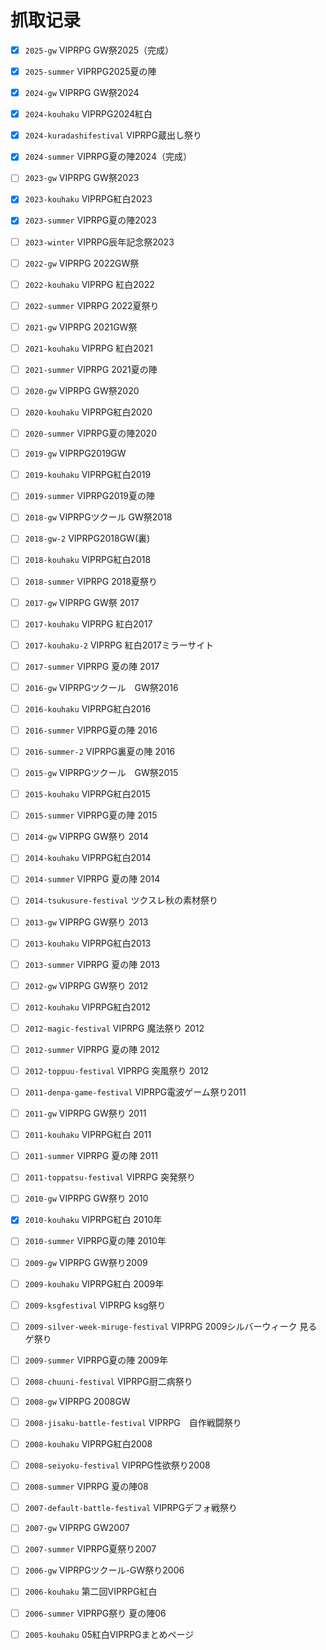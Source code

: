 # 抓取记录

- [x] `2025-gw` VIPRPG GW祭2025（完成）
- [x] `2025-summer` VIPRPG2025夏の陣
- [x] `2024-gw` VIPRPG GW祭2024
- [x] `2024-kouhaku` VIPRPG2024紅白
- [x] `2024-kuradashifestival` VIPRPG蔵出し祭り
- [x] `2024-summer` VIPRPG夏の陣2024（完成）
- [ ] `2023-gw` VIPRPG GW祭2023
- [x] `2023-kouhaku` VIPRPG紅白2023
- [x] `2023-summer` VIPRPG夏の陣2023
- [ ] `2023-winter` VIPRPG辰年記念祭2023
- [ ] `2022-gw` VIPRPG 2022GW祭
- [ ] `2022-kouhaku` VIPRPG 紅白2022
- [ ] `2022-summer` VIPRPG 2022夏祭り
- [ ] `2021-gw` VIPRPG 2021GW祭
- [ ] `2021-kouhaku` VIPRPG 紅白2021
- [ ] `2021-summer` VIPRPG 2021夏の陣
- [ ] `2020-gw` VIPRPG GW祭2020
- [ ] `2020-kouhaku` VIPRPG紅白2020
- [ ] `2020-summer` VIPRPG夏の陣2020
- [ ] `2019-gw` VIPRPG2019GW
- [ ] `2019-kouhaku` VIPRPG紅白2019
- [ ] `2019-summer` VIPRPG2019夏の陣
- [ ] `2018-gw` VIPRPGツクール GW祭2018
- [ ] `2018-gw-2` VIPRPG2018GW(裏)
- [ ] `2018-kouhaku` VIPRPG紅白2018
- [ ] `2018-summer` VIPRPG 2018夏祭り
- [ ] `2017-gw` VIPRPG GW祭 2017
- [ ] `2017-kouhaku` VIPRPG 紅白2017
- [ ] `2017-kouhaku-2` VIPRPG 紅白2017ミラーサイト
- [ ] `2017-summer` VIPRPG 夏の陣 2017
- [ ] `2016-gw` VIPRPGツクール　GW祭2016
- [ ] `2016-kouhaku` VIPRPG紅白2016
- [ ] `2016-summer` VIPRPG夏の陣 2016
- [ ] `2016-summer-2` VIPRPG裏夏の陣 2016
- [ ] `2015-gw` VIPRPGツクール　GW祭2015
- [ ] `2015-kouhaku` VIPRPG紅白2015
- [ ] `2015-summer` VIPRPG夏の陣 2015
- [ ] `2014-gw` VIPRPG GW祭り 2014
- [ ] `2014-kouhaku` VIPRPG紅白2014
- [ ] `2014-summer` VIPRPG 夏の陣 2014
- [ ] `2014-tsukusure-festival` ツクスレ秋の素材祭り
- [ ] `2013-gw` VIPRPG GW祭り 2013
- [ ] `2013-kouhaku` VIPRPG紅白2013
- [ ] `2013-summer` VIPRPG 夏の陣 2013
- [ ] `2012-gw` VIPRPG GW祭り 2012
- [ ] `2012-kouhaku` VIPRPG紅白2012
- [ ] `2012-magic-festival` VIPRPG 魔法祭り 2012
- [ ] `2012-summer` VIPRPG 夏の陣 2012
- [ ] `2012-toppuu-festival` VIPRPG 突風祭り 2012
- [ ] `2011-denpa-game-festival` VIPRPG電波ゲーム祭り2011
- [ ] `2011-gw` VIPRPG GW祭り 2011
- [ ] `2011-kouhaku` VIPRPG紅白 2011
- [ ] `2011-summer` VIPRPG 夏の陣 2011
- [ ] `2011-toppatsu-festival` VIPRPG 突発祭り
- [ ] `2010-gw` VIPRPG GW祭り 2010
- [x] `2010-kouhaku` VIPRPG紅白 2010年
- [ ] `2010-summer` VIPRPG夏の陣 2010年
- [ ] `2009-gw` VIPRPG GW祭り2009
- [ ] `2009-kouhaku` VIPRPG紅白 2009年
- [ ] `2009-ksgfestival` VIPRPG ksg祭り
- [ ] `2009-silver-week-miruge-festival` VIPRPG 2009シルバーウィーク 見るゲ祭り
- [ ] `2009-summer` VIPRPG夏の陣 2009年
- [ ] `2008-chuuni-festival` VIPRPG厨二病祭り
- [ ] `2008-gw` VIPRPG 2008GW
- [ ] `2008-jisaku-battle-festival` VIPRPG　自作戦闘祭り
- [ ] `2008-kouhaku` VIPRPG紅白2008
- [ ] `2008-seiyoku-festival` VIPRPG性欲祭り2008
- [ ] `2008-summer` VIPRPG 夏の陣08
- [ ] `2007-default-battle-festival` VIPRPGデフォ戦祭り
- [ ] `2007-gw` VIPRPG GW2007
- [ ] `2007-summer` VIPRPG夏祭り2007
- [ ] `2006-gw` VIPRPGツクール-GW祭り2006
- [ ] `2006-kouhaku` 第二回VIPRPG紅白
- [ ] `2006-summer` VIPRPG祭り 夏の陣06
- [ ] `2005-kouhaku` 05紅白VIPRPGまとめページ



